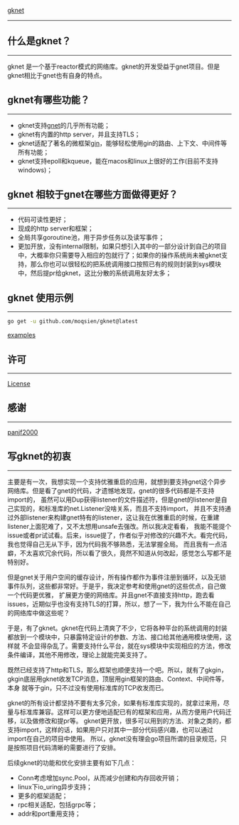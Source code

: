 [gknet](https://github.com/moqsien/gknet)

---------------------------
## 什么是gknet？

---------------------------
gknet 是一个基于reactor模式的网络库。gknet的开发受益于gnet项目。但是gknet相比于gnet也有自身的特点。

## gknet有哪些功能？
---------------------------
- gknet支持[gnet](https://github.com/panjf2000/gnet)的几乎所有功能；
- gknet有内置的http server，并且支持TLS；
- gknet适配了著名的微框架[gin](https://github.com/gin-gonic/gin)，能够轻松使用gin的路由、上下文、中间件等所有功能；
- gknet支持epoll和kqueue，能在macos和linux上很好的工作(目前不支持windows)；

## gknet 相较于gnet在哪些方面做得更好？
---------------------------
- 代码可读性更好；
- 现成的http server和框架；
- 全局共享goroutine池，用于异步任务以及读写事件；
- 更加开放，没有internal限制，如果只想引入其中的一部分设计到自己的项目中，大概率你只需要导入相应的包就行了；如果你的操作系统尚未被gknet支持，那么你也可以很轻松的把系统调用接口按照已有的规则封装到sys模块中，然后提pr给gknet，这比分散的系统调用友好太多；

## gknet 使用示例
---------------------------
```bash
go get -u github.com/moqsien/gknet@latest
```
[examples](https://github.com/moqsien/gknet/tree/main/examples)

## 许可
---------------------------
[License](https://github.com/moqsien/gknet/blob/main/LICENSE)

## 感谢
---------------------------
[panjf2000](https://github.com/panjf2000)

## 写gknet的初衷
---------------------------
主要是有一次，我想实现一个支持优雅重启的应用，就想到要支持gnet这个异步网络库。但是看了gnet的代码，才遗憾地发现，gnet的很多代码都是不支持import的，
虽然可以用Dup获得listener的文件描述符，但是gnet的listener是自己实现的，和标准库的net.Listener没啥关系，而且不支持import，
并且不支持通过外部listener来构建gnet特有的listener，这让我在优雅重启的时候，在重建listener上面犯难了，又不太想用unsafe去强改。所以我决定看看，
我能不能提个issue或者pr试试看。后来，issue提了，作者似乎对修改的兴趣不大。看完代码，我也觉得自己无从下手，因为代码我不够熟悉，无法掌握全局。
而且我有一点洁癖，不太喜欢冗余代码，所以看了很久，竟然不知道从何改起，感觉怎么写都不是特别好。

但是gnet关于用户空间的缓存设计，所有操作都作为事件注册到循环，以及无锁事件队列，这些都非常好。于是乎，我决定参考和使用gnet的这些优点，自己做一个代码更优雅，
扩展更方便的网络库。并且gnet不直接支持http，跑去看issues，近期似乎也没有支持TLS的打算，所以，想了一下，我为什么不能在自己的网络库中做这些呢？

于是，有了gknet。gknet在代码上清爽了不少，它将各种平台的系统调用的封装都放到一个模块中，只暴露特定设计的参数、方法、接口给其他通用模块使用，这样就
不会显得杂乱了。需要支持什么平台，就在sys模块中实现相应的方法，修改条件编译，其他不用修改，理论上就能完美支持了。

既然已经支持了http和TLS，那么框架也顺便支持一个吧。所以，就有了gkgin，gkgin底层用gknet收发TCP消息，顶层用gin框架的路由、Context、中间件等，本身
就等于gin，只不过没有使用标准库的TCP收发而已。

gknet的所有设计都坚持不要有太多冗余，如果有标准库实现的，就拿过来用，尽量与标准库兼容。这样可以更方便地适配已有的框架和应用，从而方便用户代码迁移，以及做修改和提pr等。
gknet更开放，很多可以用到的方法、对象之类的，都支持import，这样的话，如果用户只对其中一部分代码感兴趣，也可以通过import在自己的项目中使用。
所以，gknet没有理会go项目所谓的目录规范，只是按照项目代码清晰的需要进行了安排。

后续gknet的功能和优化安排主要有如下几点：
- Conn考虑增加sync.Pool，从而减少创建和内存回收开销；
- linux下io_uring异步支持；
- 更多的框架适配；
- rpc相关适配，包括grpc等；
- addr和port重用支持；
